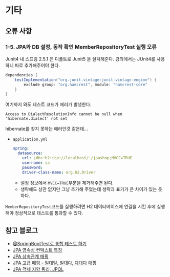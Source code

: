 # 기타

## 오류 사항

### 1-5. JPA와 DB 설정, 동작 확인 MemberRepositoryTest 실행 오류

Junit4 내 스프링 2.5.1 은 디폴트로 Junit5 을 설치해준다. 강의에서는 JUnit4를 사용하니 따로 추가해주어야 한다.

```groovy
dependencies {
    testImplementation("org.junit.vintage:junit-vintage-engine") {
        exclude group: "org.hamcrest", module: "hamcrest-core"
    }
}
```

여기까지 와도 테스트 코드가 에러가 발생한다.

```
Access to DialectResolutionInfo cannot be null when 'hibernate.dialect' not set
```

hibernate를 찾지 못하는 에러인것 같은데...

* `application.yml`
    ```yaml
    spring:
      datasource:
        url: jdbc:h2:tcp://localhost/~/jpashop;MVCC=TRUE
        username: sa
        password:
        driver-class-name: org.h2.Driver
    ```
    * 설정 정보에서 `MVCC=TRUE`부분을 제거해주면 된다.
    * 생략해도 상관 없지만 그냥 추가해 주었는데 생략과 표기가 큰 차이가 있는 듯 하다.

`MemberRepositoryTest`코드를 실행하려면 H2 데이터베이스에 연결을 시킨 후에 실행해야 정상적으로 테스트를 통과할 수 있다.

## 참고 블로그

* [@SpringBootTest로 통합 테스트 하기](https://goddaehee.tistory.com/211)
* [JPA 영속성 컨텍스트 특징](https://victorydntmd.tistory.com/207)
* [JPA 상속관계 매핑](https://hyeooona825.tistory.com/90)
* [JPA 고급 매핑 - 일대일, 일대다, 다대다 매핑](http://wonwoo.ml/index.php/post/834)
* [JPA 객체 지향 쿼리, JPQL](https://ict-nroo.tistory.com/116)
